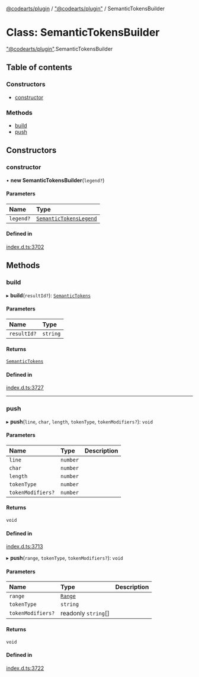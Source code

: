 [@codearts/plugin](../README.md) / ["@codearts/plugin"](../modules/_codearts_plugin_.md) / SemanticTokensBuilder

# Class: SemanticTokensBuilder

["@codearts/plugin"](../modules/_codearts_plugin_.md).SemanticTokensBuilder

## Table of contents

### Constructors

- [constructor](codearts_plugin_.SemanticTokensBuilder.md#constructor)

### Methods

- [build](codearts_plugin_.SemanticTokensBuilder.md#build)
- [push](codearts_plugin_.SemanticTokensBuilder.md#push)

## Constructors

### constructor

• **new SemanticTokensBuilder**(`legend?`)

#### Parameters

| Name | Type |
| :------ | :------ |
| `legend?` | [`SemanticTokensLegend`](codearts_plugin_.SemanticTokensLegend.md) |

#### Defined in

[index.d.ts:3702](https://github.com/huaweicloud/cloudide-plugin-api/blob/3b0eee8/index.d.ts#L3702)

## Methods

### build

▸ **build**(`resultId?`): [`SemanticTokens`](codearts_plugin_.SemanticTokens.md)

#### Parameters

| Name | Type |
| :------ | :------ |
| `resultId?` | `string` |

#### Returns

[`SemanticTokens`](codearts_plugin_.SemanticTokens.md)

#### Defined in

[index.d.ts:3727](https://github.com/huaweicloud/cloudide-plugin-api/blob/3b0eee8/index.d.ts#L3727)

___

### push

▸ **push**(`line`, `char`, `length`, `tokenType`, `tokenModifiers?`): `void`

#### Parameters

| Name | Type | Description |
| :------ | :------ | :------ |
| `line` | `number` |  |
| `char` | `number` |  |
| `length` | `number` |  |
| `tokenType` | `number` |  |
| `tokenModifiers?` | `number` |  |

#### Returns

`void`

#### Defined in

[index.d.ts:3713](https://github.com/huaweicloud/cloudide-plugin-api/blob/3b0eee8/index.d.ts#L3713)

▸ **push**(`range`, `tokenType`, `tokenModifiers?`): `void`

#### Parameters

| Name | Type | Description |
| :------ | :------ | :------ |
| `range` | [`Range`](codearts_plugin_.Range.md) |  |
| `tokenType` | `string` |  |
| `tokenModifiers?` | readonly `string`[] |  |

#### Returns

`void`

#### Defined in

[index.d.ts:3722](https://github.com/huaweicloud/cloudide-plugin-api/blob/3b0eee8/index.d.ts#L3722)
